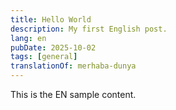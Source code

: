 ```yaml
---
title: Hello World
description: My first English post.
lang: en
pubDate: 2025-10-02
tags: [general]
translationOf: merhaba-dunya
---
```

This is the EN sample content.
